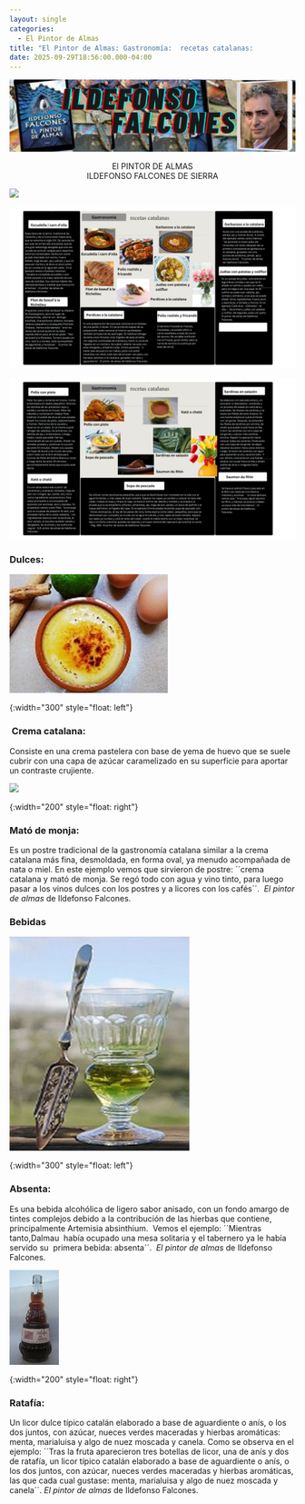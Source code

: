 ```yaml
---
layout: single
categories:
  - El Pintor de Almas
title: "El Pintor de Almas: Gastronomía:  recetas catalanas:           "
date: 2025-09-29T18:56:00.000-04:00
---
```

![](/assets/img/banner-el-pintor-de-almas.png)

<center>El PINTOR DE ALMAS</center> 
<center>ILDEFONSO FALCONES DE SIERRA</center>

![](/assets/img/gastronomía6.png)

![](/assets/img/gastronomia-2.png)

![](/assets/img/gastronomia-3.png)

### Dulces:

![](/assets/img/crema-catalana.jpg)

{:width="300" style="float: left"}

###  Crema catalana:

Consiste en una crema pastelera con base de yema de huevo que se suele cubrir con una capa de azúcar caramelizado en su superficie para aportar un contraste crujiente.​ 

![](/assets/img/mató.jpg)

{:width="200" style="float: right"}

### Mató de monja: 

Es un postre tradicional de la gastronomía catalana similar a la crema catalana más fina, desmoldada, en forma oval, ya menudo acompañada de nata o miel. En este ejemplo vemos que sirvieron de postre: ´´crema catalana y mató de monja. Se regó todo con agua y vino tinto, para luego pasar a los vinos dulces con los postres y a licores con los cafés´´.  *El pintor de almas* de Ildefonso Falcones.

### Bebidas

![](/assets/img/absenta.jpg)

{:width="300" style="float: left"}

### Absenta: 

Es una bebida alcohólica de ligero sabor anisado, con un fondo amargo de tintes complejos debido a la contribución de las hierbas que contiene, principalmente Artemisia absinthium.  Vemos el ejemplo: ´´Mientras tanto,Dalmau  había ocupado una mesa solitaria y el tabernero ya le había servido su  primera bebida: absenta´´.   *El pintor de almas* de Ildefonso Falcones.

![](/assets/img/ratafia.jpg)

{:width="200" style="float: right"}

### Ratafía: 

Un licor dulce típico catalán elaborado a base de aguardiente o anís, o los dos juntos, con azúcar, nueces verdes maceradas y hierbas aromáticas: menta, marialuisa y algo de nuez moscada y canela. Como se observa en el ejemplo: ´´Tras la fruta aparecieron tres botellas de licor, una de anís y dos de ratafía, un licor típico catalán
elaborado a base de aguardiente o anís, o los dos juntos, con azúcar, nueces verdes maceradas y hierbas aromáticas, las que cada cual gustase: menta, marialuisa y algo de nuez moscada y canela´´. *El pintor de almas* de Ildefonso Falcones.
